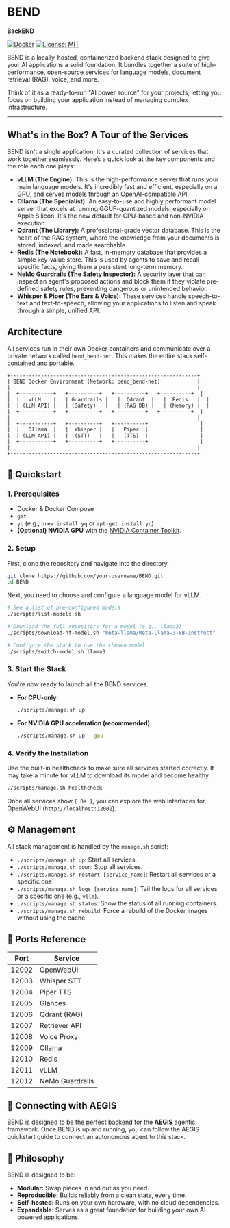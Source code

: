 # BEND
**BackEND**

[![Docker](https://img.shields.io/badge/containerized-Docker-blue)](https://www.docker.com/)
[![License: MIT](https://img.shields.io/badge/License-MIT-yellow.svg)](https://opensource.org/licenses/MIT)

BEND is a locally-hosted, containerized backend stack designed to give your AI applications a solid foundation. It bundles together a suite of high-performance, open-source services for language models, document retrieval (RAG), voice, and more.

Think of it as a ready-to-run "AI power source" for your projects, letting you focus on building your application instead of managing complex infrastructure.

---

## What's in the Box? A Tour of the Services

BEND isn't a single application; it's a curated collection of services that work together seamlessly. Here’s a quick look at the key components and the role each one plays:

-   **vLLM (The Engine):** This is the high-performance server that runs your main language models. It's incredibly fast and efficient, especially on a GPU, and serves models through an OpenAI-compatible API.
-   **Ollama (The Specialist):** An easy-to-use and highly performant model server that excels at running GGUF-quantized models, especially on Apple Silicon. It's the new default for CPU-based and non-NVIDIA execution.
-   **Qdrant (The Library):** A professional-grade vector database. This is the heart of the RAG system, where the knowledge from your documents is stored, indexed, and made searchable.
-   **Redis (The Notebook):** A fast, in-memory database that provides a simple key-value store. This is used by agents to save and recall specific facts, giving them a persistent long-term memory.
-   **NeMo Guardrails (The Safety Inspector):** A security layer that can inspect an agent's proposed actions and block them if they violate pre-defined safety rules, preventing dangerous or unintended behavior.
-   **Whisper & Piper (The Ears & Voice):** These services handle speech-to-text and text-to-speech, allowing your applications to listen and speak through a simple, unified API.

## Architecture

All services run in their own Docker containers and communicate over a private network called `bend_bend-net`. This makes the entire stack self-contained and portable.

```
+-------------------------------------------------------------+
| BEND Docker Environment (Network: bend_bend-net)            |
|                                                             |
|  +-----------+   +----------+   +----------+   +----------+  |
|  |   vLLM    |   | Guardrails |   |  Qdrant  |   |  Redis   |  |
|  | (LLM API) |   | (Safety)   |   | (RAG DB) |   | (Memory) |  |
|  +-----------+   +----------+   +----------+   +----------+  |
|                                                             |
|  +-----------+   +----------+   +----------+                 |
|  |   Ollama  |   |  Whisper |   |   Piper  |                 |
|  | (LLM API) |   |  (STT)   |   |   (TTS)  |                 |
|  +-----------+   +----------+   +----------+                 |
|                                                             |
+-------------------------------------------------------------+
```

## 🚀 Quickstart

### 1. Prerequisites

-   Docker & Docker Compose
-   `git`
-   `yq` (e.g., `brew install yq` or `apt-get install yq`)
-   **(Optional) NVIDIA GPU** with the [NVIDIA Container Toolkit](https://docs.nvidia.com/datacenter/cloud-native/container-toolkit/latest/install-guide.html).

### 2. Setup

First, clone the repository and navigate into the directory.

```bash
git clone https://github.com/your-username/BEND.git
cd BEND
```

Next, you need to choose and configure a language model for vLLM.

```bash
# See a list of pre-configured models
./scripts/list-models.sh

# Download the full repository for a model (e.g., llama3)
./scripts/download-hf-model.sh "meta-llama/Meta-Llama-3-8B-Instruct"

# Configure the stack to use the chosen model
./scripts/switch-model.sh llama3
```

### 3. Start the Stack

You're now ready to launch all the BEND services.

-   **For CPU-only:**
    ```bash
    ./scripts/manage.sh up
    ```
-   **For NVIDIA GPU acceleration (recommended):**
    ```bash
    ./scripts/manage.sh up --gpu
    ```

### 4. Verify the Installation

Use the built-in healthcheck to make sure all services started correctly. It may take a minute for vLLM to download its model and become healthy.

```bash
./scripts/manage.sh healthcheck
```

Once all services show `[ OK ]`, you can explore the web interfaces for OpenWebUI (`http://localhost:12002`).

## ⚙️ Management

All stack management is handled by the `manage.sh` script:

-   `./scripts/manage.sh up`: Start all services.
-   `./scripts/manage.sh down`: Stop all services.
-   `./scripts/manage.sh restart [service_name]`: Restart all services or a specific one.
-   `./scripts/manage.sh logs [service_name]`: Tail the logs for all services or a specific one (e.g., `vllm`).
-   `./scripts/manage.sh status`: Show the status of all running containers.
-   `./scripts/manage.sh rebuild`: Force a rebuild of the Docker images without using the cache.

## 🎯 Ports Reference

| Port   | Service          |
|--------|------------------|
| 12002  | OpenWebUI        |
| 12003  | Whisper STT      |
| 12004  | Piper TTS        |
| 12005  | Glances          |
| 12006  | Qdrant (RAG)     |
| 12007  | Retriever API    |
| 12008  | Voice Proxy      |
| 12009  | Ollama           |
| 12010  | Redis            |
| 12011  | vLLM             |
| 12012  | NeMo Guardrails  |

## 🤝 Connecting with AEGIS

BEND is designed to be the perfect backend for the **AEGIS** agentic framework. Once BEND is up and running, you can follow the AEGIS quickstart guide to connect an autonomous agent to this stack.

## 💬 Philosophy

BEND is designed to be:

-   **Modular:** Swap pieces in and out as you need.
-   **Reproducible:** Builds reliably from a clean state, every time.
-   **Self-hosted:** Runs on your own hardware, with no cloud dependencies.
-   **Expandable:** Serves as a great foundation for building your own AI-powered applications.